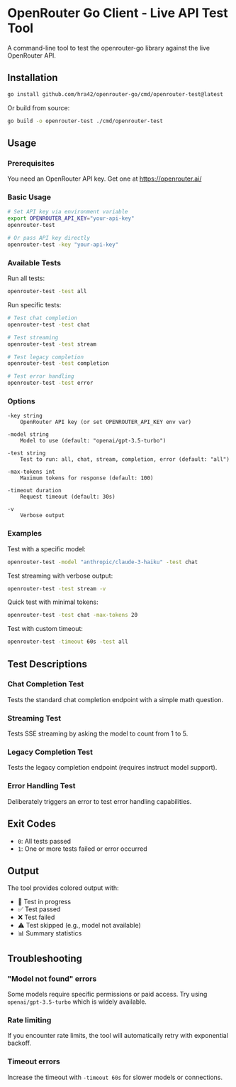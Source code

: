 # OpenRouter Go Client - Live API Test Tool

A command-line tool to test the openrouter-go library against the live OpenRouter API.

## Installation

```bash
go install github.com/hra42/openrouter-go/cmd/openrouter-test@latest
```

Or build from source:

```bash
go build -o openrouter-test ./cmd/openrouter-test
```

## Usage

### Prerequisites

You need an OpenRouter API key. Get one at https://openrouter.ai/

### Basic Usage

```bash
# Set API key via environment variable
export OPENROUTER_API_KEY="your-api-key"
openrouter-test

# Or pass API key directly
openrouter-test -key "your-api-key"
```

### Available Tests

Run all tests:
```bash
openrouter-test -test all
```

Run specific tests:
```bash
# Test chat completion
openrouter-test -test chat

# Test streaming
openrouter-test -test stream

# Test legacy completion
openrouter-test -test completion

# Test error handling
openrouter-test -test error
```

### Options

```
-key string
    OpenRouter API key (or set OPENROUTER_API_KEY env var)

-model string
    Model to use (default: "openai/gpt-3.5-turbo")

-test string
    Test to run: all, chat, stream, completion, error (default: "all")

-max-tokens int
    Maximum tokens for response (default: 100)

-timeout duration
    Request timeout (default: 30s)

-v
    Verbose output
```

### Examples

Test with a specific model:
```bash
openrouter-test -model "anthropic/claude-3-haiku" -test chat
```

Test streaming with verbose output:
```bash
openrouter-test -test stream -v
```

Quick test with minimal tokens:
```bash
openrouter-test -test chat -max-tokens 20
```

Test with custom timeout:
```bash
openrouter-test -timeout 60s -test all
```

## Test Descriptions

### Chat Completion Test
Tests the standard chat completion endpoint with a simple math question.

### Streaming Test
Tests SSE streaming by asking the model to count from 1 to 5.

### Legacy Completion Test
Tests the legacy completion endpoint (requires instruct model support).

### Error Handling Test
Deliberately triggers an error to test error handling capabilities.

## Exit Codes

- `0`: All tests passed
- `1`: One or more tests failed or error occurred

## Output

The tool provides colored output with:
- 🔄 Test in progress
- ✅ Test passed
- ❌ Test failed
- ⚠️ Test skipped (e.g., model not available)
- 📊 Summary statistics

## Troubleshooting

### "Model not found" errors
Some models require specific permissions or paid access. Try using `openai/gpt-3.5-turbo` which is widely available.

### Rate limiting
If you encounter rate limits, the tool will automatically retry with exponential backoff.

### Timeout errors
Increase the timeout with `-timeout 60s` for slower models or connections.